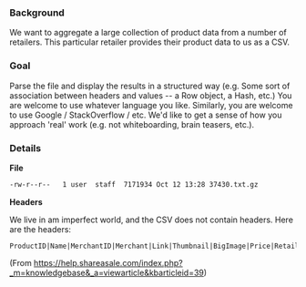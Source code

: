 ### Background

We want to aggregate a large collection of product data from a number of retailers.  This particular retailer provides their product data to us as a CSV.

### Goal

Parse the file and display the results in a structured way (e.g. Some sort of association between headers and values -- a Row object, a Hash, etc.)
You are welcome to use whatever language you like.  Similarly, you are welcome to use Google / StackOverflow / etc.  We'd like to get a sense of how you approach 'real' work (e.g. not whiteboarding, brain teasers, etc.).  

### Details


**File**  
```bash
-rw-r--r--   1 user  staff  7171934 Oct 12 13:28 37430.txt.gz
```

**Headers**

We live in am imperfect world, and the CSV does not contain headers.  Here are the headers:
```
ProductID|Name|MerchantID|Merchant|Link|Thumbnail|BigImage|Price|RetailPrice|Category|SubCategory|Description|Custom1|Custom2|Custom3|Custom4|Custom5|LastUpdated|status|manufacturer|partnumber|merchantCategory|merchantSubcategory|shortDescription|ISBN|UPC|SKU|CrossSell|MerchantGroup|MerchantSubgroup|CompatibleWith|CompareTo|QuantityDiscount|Bestseller|AddToCartURL|ReviewsRSSURL|Option1|Option2|Option3|Option4|Option5|mobileURL|mobileImage|mobileThumbnail|||||||
```
(From https://help.shareasale.com/index.php?_m=knowledgebase&_a=viewarticle&kbarticleid=39)
